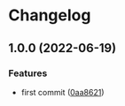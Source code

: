 # Changelog

## 1.0.0 (2022-06-19)


### Features

* first commit ([0aa8621](https://github.com/kiqr/cli/commit/0aa86219c4ab1bae4611bfd34361aefac02bc76c))

